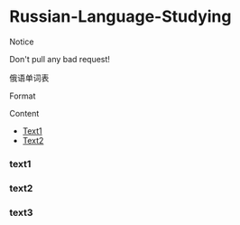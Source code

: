 # Russian-Language-Studying

Notice

Don't pull any bad request!

俄语单词表

Format

Content
- [Text1](#text1)
- [Text2](#text2)

### text1
### text2
### text3